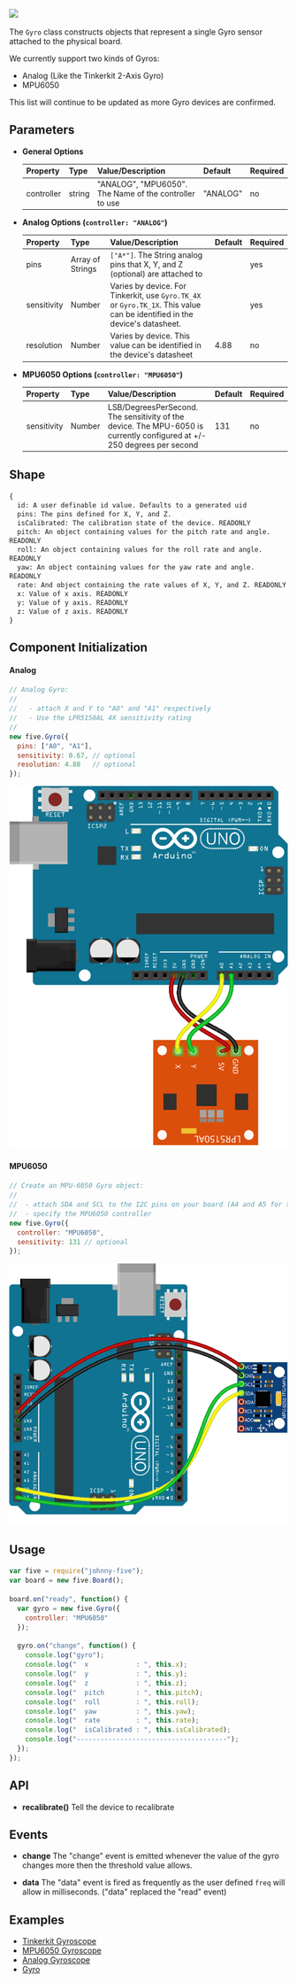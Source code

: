 ![](http://i.gyazo.com/d886380feb6d3a929772ad0e89c6dd18.png)

The `Gyro` class constructs objects that represent a single Gyro sensor attached to the physical board.

We currently support two kinds of Gyros:

- Analog (Like the Tinkerkit 2-Axis Gyro)
- MPU6050

This list will continue to be updated as more Gyro devices are confirmed.

## Parameters

- **General Options**

  | Property | Type   | Value/Description                       | Default  | Required |
  |---------------|--------|-----------------|-----------------------------------|----------|
  | controller    | string | "ANALOG", "MPU6050". The Name of the controller to use | "ANALOG" | no       |

- **Analog Options (`controller: "ANALOG"`)** 

  | Property | Type             | Value/Description  | Default | Required |
  |---------------|------------------|-------------------------------------------------------------------------|--------------------------------------------------------------------|---------|
  | pins          | Array of Strings | `["A*"]`. The String analog pins that X, Y, and Z (optional) are attached to |    | yes      |
  | sensitivity   | Number           | Varies by device. For Tinkerkit, use `Gyro.TK_4X` or `Gyro.TK_1X`. This value can be identified in the device's datasheet.            |    | yes      |
  | resolution    | Number           | Varies by device. This value can be identified in the device's datasheet             | 4.88    | no       |

- **MPU6050 Options (`controller: "MPU6050"`)** 

  | Property | Type   | Value/Description                      | Default | Required |
  |---------------|--------|----------------------|---------------------------------------------------------------------------------------------------|---------|
  | sensitivity   | Number | LSB/DegreesPerSecond. The sensitivity of the device. The MPU-6050 is currently configured at +/- 250 degrees per second | 131     | no       |

## Shape

```
{ 
  id: A user definable id value. Defaults to a generated uid
  pins: The pins defined for X, Y, and Z.
  isCalibrated: The calibration state of the device. READONLY
  pitch: An object containing values for the pitch rate and angle. READONLY
  roll: An object containing values for the roll rate and angle. READONLY
  yaw: An object containing values for the yaw rate and angle. READONLY
  rate: And object containing the rate values of X, Y, and Z. READONLY
  x: Value of x axis. READONLY
  y: Value of y axis. READONLY
  z: Value of z axis. READONLY
}
```

## Component Initialization

#### Analog

```js
// Analog Gyro:
// 
//   - attach X and Y to "A0" and "A1" respectively
//   - Use the LPR5150AL 4X sensitivity rating
//
new five.Gyro({
  pins: ["A0", "A1"],
  sensitivity: 0.67, // optional
  resolution: 4.88   // optional
});
```

![lpr5150l](https://raw.githubusercontent.com/rwaldron/johnny-five/master/docs/breadboard/gyro-lpr5150l.png)

#### MPU6050

```js
// Create an MPU-6050 Gyro object:
//
//  - attach SDA and SCL to the I2C pins on your board (A4 and A5 for the Uno)
//  - specify the MPU6050 controller
new five.Gyro({
  controller: "MPU6050",
  sensitivity: 131 // optional
});
```

![MPU6050](https://raw.githubusercontent.com/rwaldron/johnny-five/master/docs/breadboard/gyro-mpu6050.png)


## Usage
```js
var five = require("johnny-five");
var board = new five.Board();

board.on("ready", function() {
  var gyro = new five.Gyro({
    controller: "MPU6050"
  });

  gyro.on("change", function() {
    console.log("gyro");
    console.log("  x            : ", this.x);
    console.log("  y            : ", this.y);
    console.log("  z            : ", this.z);
    console.log("  pitch        : ", this.pitch);
    console.log("  roll         : ", this.roll);
    console.log("  yaw          : ", this.yaw);
    console.log("  rate         : ", this.rate);
    console.log("  isCalibrated : ", this.isCalibrated);
    console.log("--------------------------------------");
  });
});
```

## API

* **recalibrate()** Tell the device to recalibrate

## Events

- **change** The "change" event is emitted whenever the value of the gyro changes more then the threshold value allows.

- **data** The "data" event is fired as frequently as the user defined `freq` will allow in milliseconds. ("data" replaced the "read" event)

<!--remove-start-->

## Examples

- [Tinkerkit Gyroscope](https://github.com/rwldrn/johnny-five/blob/master/docs/tinkerkit-gyroscope.md)
- [MPU6050 Gyroscope](https://github.com/rwaldron/johnny-five/blob/master/docs/gyro-mpu6050.md)
- [Analog Gyroscope](https://github.com/rwaldron/johnny-five/blob/master/docs/gyro-lpr5150l.md)
- [Gyro](https://github.com/rwldrn/johnny-five/blob/master/docs/gyro.md)

<!--remove-end-->